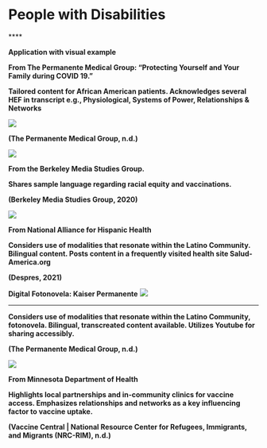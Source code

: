 # People with Disabilities

\*\*\*\*

**Application with visual example**

**From The Permanente Medical Group: “Protecting Yourself and Your Family during COVID 19.”**   


**Tailored content for African American patients. Acknowledges several HEF in transcript e.g., Physiological, Systems of Power, Relationships & Networks**  
  
  
![](https://lh3.googleusercontent.com/nJn13BgPwqXq5fkV7dOPSxcrSoL-bRLnB8bKWCk7dPOQEZL8FDQb9eXUFlWaElcbgubf1jE18C7kIoB4LJktBMliN9l7XtjcMtYz9c93ePKhyjeDaIGAwyjBJjmtZiOMRSTkYhPA)

**\(The Permanente Medical Group, n.d.\)**  
  
  
  
  
  
  
  
  
  
![](https://lh3.googleusercontent.com/47dNsLW9GijgMTJ_V5VLqjp9kJuhXK3nUDL4umaol8MVrDcqmY_VIyhf4knHaRnZgwxaZOn7mIqRAAHz_ves8BNWCUrWMn-8Hs8ybkHhVUQ4DbtxdJ-X23Q02KIlSppb6iNlYDGR)

**From the Berkeley Media Studies Group.**   


**Shares sample language regarding racial equity and vaccinations.**  


**\(Berkeley Media Studies Group, 2020\)**  
  
![](https://lh6.googleusercontent.com/ieS83dTKAKhVz9Bxb4uuyL2gEomU1DZROYjcJQbPXZwms9FTPIdC4d9h2hZ9cdGk51LG9r_bPpgDBFcV8kzqgITJxJE_DzhZyDzNOCn1mrVhGmnCBwFHmdxpMhanP0_Y12Iw5Cfv)

**From National Alliance for Hispanic Health**   


**Considers use of modalities that resonate within the Latino Community. Bilingual content. Posts content in a frequently visited health site Salud-America.org**  


**\(Despres, 2021\)**  
  
  
  
  
  
  
  
  
  
  
  
  


**Digital Fotonovela: Kaiser Permanente** ![](https://lh3.googleusercontent.com/r1nxcGoSg08kxvnfhqUIc3M3_fPMKVKYxuHZNLMgBvaVO7-3BkbFiJxWt0JBsFUiV06bSwr5OLEWtG5UVWKN3Wa8aTYEIoDVeexwuISlzPMTzHVRUs8MF11cpRY6ZSHbx7500uOs)  
****

**Considers use of modalities that resonate within the Latino Community, fotonovela. Bilingual, transcreated content available. Utilizes Youtube for sharing accessibly.**   


**\(The Permanente Medical Group, n.d.\)**   
  
  
  
![](https://lh5.googleusercontent.com/z3Tb-aS035c-mDy3Ebq63pbF8kA2siXOlf0t6cAbOJv1jBVKLaYgRVpL_jBWZp1dnA4vkJ2-r_Jlq5xIF7yLvYcENduQ8oF2m9GySdG_5CNf-XcfUcQNeLxqhZJmdSMETWoTHDLs)

**From Minnesota Department of Health**  


**Highlights local partnerships and in-community clinics for vaccine access. Emphasizes relationships and networks as a key influencing factor to vaccine uptake.**  


**\(Vaccine Central \| National Resource Center for Refugees, Immigrants, and Migrants \(NRC-RIM\), n.d.\)**  


